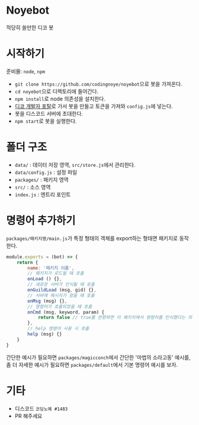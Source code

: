 Noyebot
=======
적당히 쓸만한 디코 봇
# 시작하기
준비물: ```node```, ```npm```
* ```git clone https://github.com/codingnoye/noyebot```으로 봇을 가져온다.
* ```cd noyebot```으로 디렉토리에 들어간다.
* ```npm install```로 node 의존성을 설치한다. 
* [디코 개발자 포탈](https://discordapp.com/developers/applications/)로 가서 봇을 만들고 토큰을 가져와 ```config.js```에 넣는다.
* 봇을 디스코드 서버에 초대한다.
* ```npm start```로 봇을 실행한다. 
# 폴더 구조
* ```data/``` : 데이터 저장 영역, ```src/store.js```에서 관리한다.
* ```data/config.js``` : 설정 파일
* ```packages/``` : 패키지 영역
* ```src/``` : 소스 영역
* ```index.js``` : 엔트리 포인트
# 명령어 추가하기
```packages/패키지명/main.js```가 특정 형태의 객체를 export하는 형태면 패키지로 동작한다. 
```js
module.exports = (bot) => {
    return {
        name: '패키지 이름',
        // 패키지가 로드될 때 호출
        onLoad () {},
        // 새로운 서버가 인식될 때 호출
        onGuildLoad (msg, gid) {},
        // 서버에 메시지가 왔을 때 호출
        onMsg (msg) {},
        // 명령어가 호출되었을 때 호출
        onCmd (msg, keyword, param) {
            return false // true를 반환하면 이 패키지에서 명령어를 인식했다는 의미
        },
        // help 명령어 사용 시 호출
        help (msg) {}
    }
}
```

간단한 예시가 필요하면 ```packages/magicconch```에서 간단한 '마법의 소라고동' 예시를, 좀 더 자세한 예시가 필요하면 ```packages/default```에서 기본 명령어 예시를 보자.
# 기타
* 디스코드 ```코딩노예 #1483```
* PR 해주세요